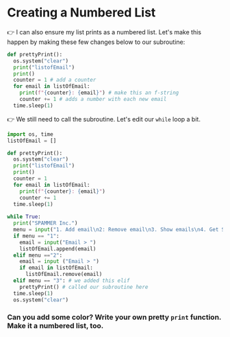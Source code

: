 # Creating a Numbered List

👉 I can also ensure my list prints as a numbered list. Let's make this happen by making these few changes below to our subroutine:


```python
def prettyPrint():
  os.system("clear") 
  print("listofEmail") 
  print()
  counter = 1 # add a counter
  for email in listOfEmail: 
    print(f"{counter}: {email}") # make this an f-string
    counter += 1 # adds a number with each new email
  time.sleep(1)

```

👉 We still need to call the subroutine. Let's edit our `while` loop a bit.

```python
import os, time
listOfEmail = []

def prettyPrint():
  os.system("clear") 
  print("listofEmail") 
  print()
  counter = 1 
  for email in listOfEmail: 
    print(f"{counter}: {email}") 
    counter += 1 
  time.sleep(1)
  
while True:
  print("SPAMMER Inc.")
  menu = input("1. Add email\n2: Remove email\n3. Show emails\n4. Get SPAMMING\n> ")
  if menu == "1":
    email = input("Email > ")
    listOfEmail.append(email)
  elif menu =="2":
    email = input ("Email > ")
    if email in listOfEmail:
      listOfEmail.remove(email)
  elif menu == "3": # we added this elif
    prettyPrint() # called our subroutine here
  time.sleep(1)
  os.system("clear")
  ```

  ### Can you add some color? Write your own pretty `print` function. Make it a numbered list, too.